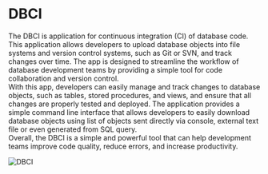 # DBCI
The DBCI is application for continuous integration (CI) of database code.  
  This application allows developers to upload database objects into file systems and version control systems, such as Git or SVN, and track changes over time.
The app is designed to streamline the workflow of database development teams by providing a simple tool for code collaboration and version control.   
  With this app, developers can easily manage and track changes to database objects, such as tables, stored procedures, and views, and ensure that all changes are properly tested and deployed.
The application provides a simple command line interface that allows developers to easily download database objects
using list of objects sent directly via console, external text file or even generated from SQL query.  
  Overall, the DBCI is a simple and powerful tool that can help development teams improve code quality, reduce errors, and increase productivity.
  
![DBCI](https://user-images.githubusercontent.com/53262841/232304700-4268318f-55c2-47bc-849d-d849557de278.JPG)
